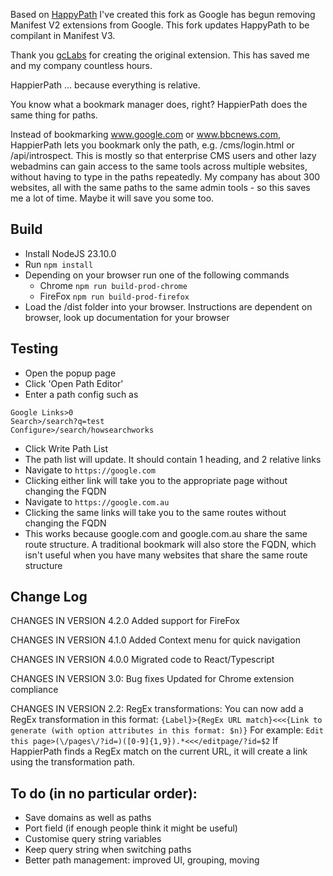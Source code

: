Based on [HappyPath](https://github.com/gcLabs/HappyPath)
I've created this fork as Google has begun removing Manifest V2 extensions from Google.
This fork updates HappyPath to be compilant in Manifest V3.

Thank you [gcLabs](https://github.com/gcLabs) for creating the original extension. This has saved me and my company countless hours.

HappierPath
... because everything is relative.

You know what a bookmark manager does, right? HappierPath does the same thing for paths.

Instead of bookmarking www.google.com or www.bbcnews.com, HappierPath lets you bookmark only the path, e.g. /cms/login.html or /api/introspect. This is mostly so that enterprise CMS users and other lazy webadmins can gain access to the same tools across multiple websites, without having to type in the paths repeatedly. My company has about 300 websites, all with the same paths to the same admin tools - so this saves me a lot of time. Maybe it will save you some too.

## Build
* Install NodeJS 23.10.0
* Run `npm install`
* Depending on your browser run one of the following commands
  * Chrome `npm run build-prod-chrome`
  * FireFox `npm run build-prod-firefox`
* Load the /dist folder into your browser. Instructions are dependent on browser, look up documentation for your browser

## Testing
* Open the popup page
* Click 'Open Path Editor'
* Enter a path config such as

```
Google Links>0
Search>/search?q=test
Configure>/search/howsearchworks
```

* Click Write Path List
* The path list will update. It should contain 1 heading, and 2 relative links
* Navigate to `https://google.com`
* Clicking either link will take you to the appropriate page without changing the FQDN
* Navigate to `https://google.com.au`
* Clicking the same links will take you to the same routes without changing the FQDN
* This works because google.com and google.com.au share the same route structure. A traditional bookmark will also store the FQDN, which isn't useful when you have many websites that share the same route structure

## Change Log
CHANGES IN VERSION 4.2.0
Added support for FireFox

CHANGES IN VERSION 4.1.0
Added Context menu for quick navigation

CHANGES IN VERSION 4.0.0
Migrated code to React/Typescript

CHANGES IN VERSION 3.0:
Bug fixes
Updated for Chrome extension compliance

CHANGES IN VERSION 2.2:
RegEx transformations: You can now add a RegEx transformation in this format:
`{Label}>{RegEx URL match}<<<{Link to generate (with option attributes in this format: $n)}`
For example:
`Edit this page>(\/pages\/?id=)([0-9]{1,9}).*<<</editpage/?id=$2`
If HappierPath finds a RegEx match on the current URL, it will create a link using the transformation path.

## To do (in no particular order):
 - Save domains as well as paths
 - Port field (if enough people think it might be useful)
 - Customise query string variables
 - Keep query string when switching paths
 - Better path management: improved UI, grouping, moving
